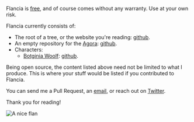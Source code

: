 <!--
.. title: Of others
.. slug: others
.. date: 2019-07-27 18:33:15 UTC+01:00
.. tags: meta
.. link: 
.. description: 
.. type: text
-->

Flancia is [free](https://github.com/flancian/), and of course comes without any warranty. Use at your own risk.

Flancia currently consists of:

  * The root of a tree, or the website you're reading: [github](https://github.com/flancian/flancia).
  * An empty repository for the [Agora](link://slug/agora): [github](https://github.com/flancian/agora).
  * Characters:
    * [Botginia Woolf](/botginia): [github](https://github.com/flancian/botginia).

Being open source, the content listed above need not be limited to what I produce. This is where your stuff would be listed if you contributed to Flancia.

You can send me a Pull Request, an [email](mailto:1@flancia.org), or reach out on [Twitter](https://twitter.com/flancian).

Thank you for reading!

![A nice flan](/static/flan.jpg)
